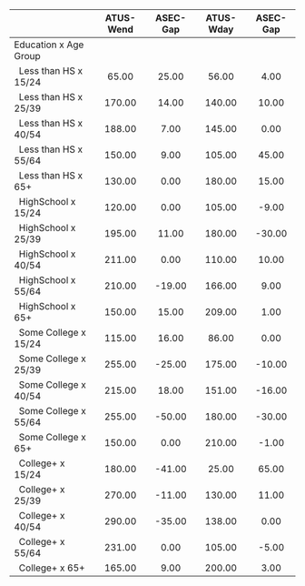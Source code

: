 
|                      |    ATUS-Wend |     ASEC-Gap |    ATUS-Wday |     ASEC-Gap |
| -------------------- | :----------: | :----------: | :----------: | :----------: |
| Education x Age Group |              |              |              |              |
| &nbsp;&nbsp;Less than HS x 15/24 |        65.00 |        25.00 |        56.00 |         4.00 |
| &nbsp;&nbsp;Less than HS x 25/39 |       170.00 |        14.00 |       140.00 |        10.00 |
| &nbsp;&nbsp;Less than HS x 40/54 |       188.00 |         7.00 |       145.00 |         0.00 |
| &nbsp;&nbsp;Less than HS x 55/64 |       150.00 |         9.00 |       105.00 |        45.00 |
| &nbsp;&nbsp;Less than HS x 65+ |       130.00 |         0.00 |       180.00 |        15.00 |
| &nbsp;&nbsp;HighSchool x 15/24 |       120.00 |         0.00 |       105.00 |        -9.00 |
| &nbsp;&nbsp;HighSchool x 25/39 |       195.00 |        11.00 |       180.00 |       -30.00 |
| &nbsp;&nbsp;HighSchool x 40/54 |       211.00 |         0.00 |       110.00 |        10.00 |
| &nbsp;&nbsp;HighSchool x 55/64 |       210.00 |       -19.00 |       166.00 |         9.00 |
| &nbsp;&nbsp;HighSchool x 65+ |       150.00 |        15.00 |       209.00 |         1.00 |
| &nbsp;&nbsp;Some College x 15/24 |       115.00 |        16.00 |        86.00 |         0.00 |
| &nbsp;&nbsp;Some College x 25/39 |       255.00 |       -25.00 |       175.00 |       -10.00 |
| &nbsp;&nbsp;Some College x 40/54 |       215.00 |        18.00 |       151.00 |       -16.00 |
| &nbsp;&nbsp;Some College x 55/64 |       255.00 |       -50.00 |       180.00 |       -30.00 |
| &nbsp;&nbsp;Some College x 65+ |       150.00 |         0.00 |       210.00 |        -1.00 |
| &nbsp;&nbsp;College+ x 15/24 |       180.00 |       -41.00 |        25.00 |        65.00 |
| &nbsp;&nbsp;College+ x 25/39 |       270.00 |       -11.00 |       130.00 |        11.00 |
| &nbsp;&nbsp;College+ x 40/54 |       290.00 |       -35.00 |       138.00 |         0.00 |
| &nbsp;&nbsp;College+ x 55/64 |       231.00 |         0.00 |       105.00 |        -5.00 |
| &nbsp;&nbsp;College+ x 65+ |       165.00 |         9.00 |       200.00 |         3.00 |

